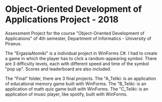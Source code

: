 # Object-Oriented Development of Applications Project - 2018
Assessment Project for the course "Object-Oriented Development of Applications" of 4th semester, Department of Informatics - University of Piraeus.

The "ErgasiaAtomiki" is a individual project in WinForms C#. I had to create a game in which the player has to click a random-appearing symbol. There are 3 difficulty levels, each with different speed and time of the symbol "pop up". Scores and leaderboard are also included. 

The "Final" folder, there are 3 final projects.
The "A_Teliki: is an application of educational memory game built with WinForms.
The "B_Teliki: is an application of math quiz game built with WinForms.
The "C_Teliki: is an application of music player, like spotify, built with WinForms.

